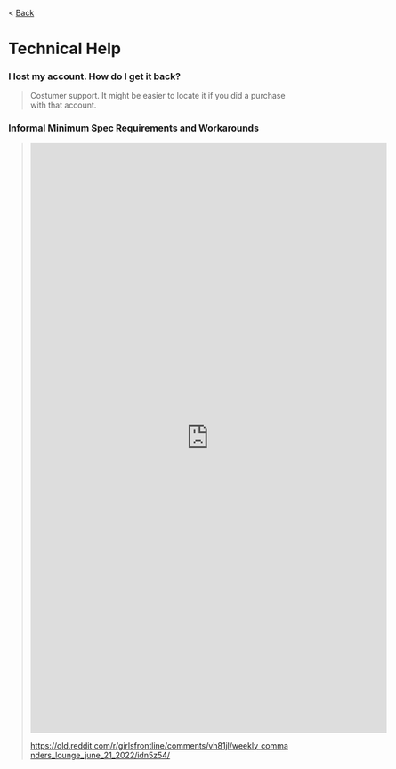 < [Back](mainpage)

# Technical Help

### I lost my account. How do I get it back?

> Costumer support. It might be easier to locate it if you did a purchase with that account.

### Informal Minimum Spec Requirements and Workarounds

> <iframe id="reddit-embed" src="https://www.redditmedia.com/r/girlsfrontline/comments/tejuwb/weekly_commanders_lounge_march_15_2022/i0wr7x1/?depth=1&amp;showmore=false&amp;embed=true&amp;showmedia=false&amp;theme=dark" sandbox="allow-scripts allow-same-origin allow-popups" style="border: none;" height="1062" width="640" scrolling="no"></iframe>
>
> <https://old.reddit.com/r/girlsfrontline/comments/vh81jl/weekly_commanders_lounge_june_21_2022/idn5z54/>